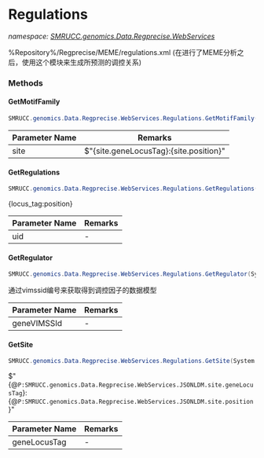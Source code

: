 ﻿# Regulations
_namespace: [SMRUCC.genomics.Data.Regprecise.WebServices](./index.md)_

%Repository%/Regprecise/MEME/regulations.xml
 (在进行了MEME分析之后，使用这个模块来生成所预测的调控关系)



### Methods

#### GetMotifFamily
```csharp
SMRUCC.genomics.Data.Regprecise.WebServices.Regulations.GetMotifFamily(System.String)
```


|Parameter Name|Remarks|
|--------------|-------|
|site|$"{site.geneLocusTag}:{site.position}"|


#### GetRegulations
```csharp
SMRUCC.genomics.Data.Regprecise.WebServices.Regulations.GetRegulations(System.String)
```
{locus_tag:position}

|Parameter Name|Remarks|
|--------------|-------|
|uid|-|


#### GetRegulator
```csharp
SMRUCC.genomics.Data.Regprecise.WebServices.Regulations.GetRegulator(System.Int32)
```
通过vimssid编号来获取得到调控因子的数据模型

|Parameter Name|Remarks|
|--------------|-------|
|geneVIMSSId|-|


#### GetSite
```csharp
SMRUCC.genomics.Data.Regprecise.WebServices.Regulations.GetSite(System.String)
```
$"{@``P:SMRUCC.genomics.Data.Regprecise.WebServices.JSONLDM.site.geneLocusTag``}:{@``P:SMRUCC.genomics.Data.Regprecise.WebServices.JSONLDM.site.position``}"

|Parameter Name|Remarks|
|--------------|-------|
|geneLocusTag|-|



